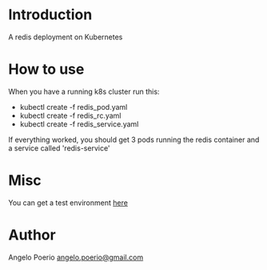 # Introduction
A redis deployment on Kubernetes

# How to use
When you have a running k8s cluster run this:
* kubectl create -f redis_pod.yaml
* kubectl create -f redis_rc.yaml
* kubectl create -f redis_service.yaml

If everything worked, you should get 3 pods running the redis container and a service called 'redis-service'

# Misc
You can get a test environment [here](http://docker-k8s-lab.readthedocs.io/en/latest/) 

# Author
Angelo Poerio <angelo.poerio@gmail.com>
